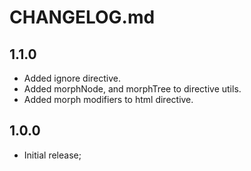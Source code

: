# CHANGELOG.md

## 1.1.0

- Added ignore directive.
- Added morphNode, and morphTree to directive utils.
- Added morph modifiers to html directive.

## 1.0.0

- Initial release;
